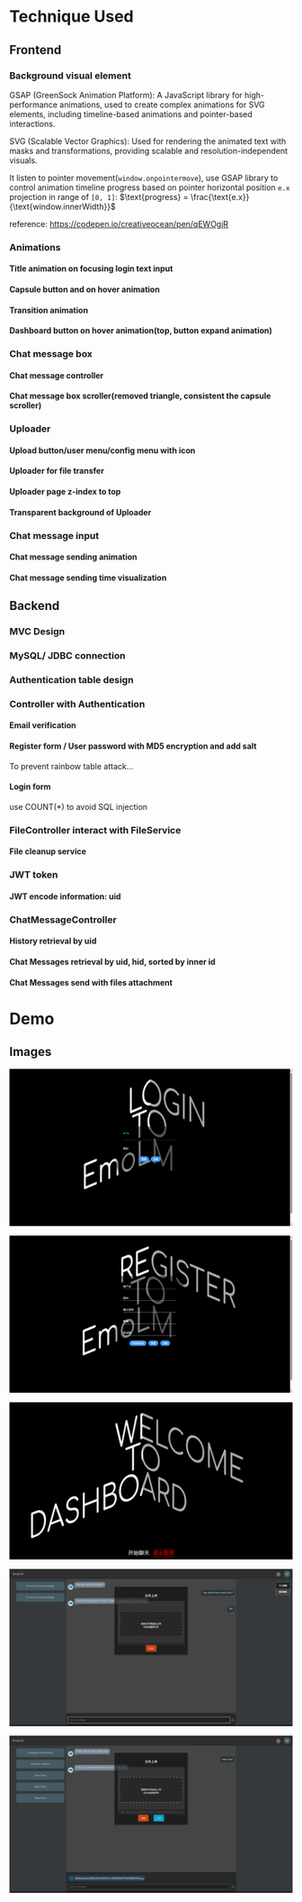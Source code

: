 # Technique Used

## Frontend

### Background visual element
GSAP (GreenSock Animation Platform): A JavaScript library for high-performance animations, used to create complex animations for SVG elements, including timeline-based animations and pointer-based interactions.  

SVG (Scalable Vector Graphics): Used for rendering the animated text with masks and transformations, providing scalable and resolution-independent visuals.  

It listen to pointer movement(`window.onpointermove`), use GSAP library to control animation timeline progress based on 
pointer horizontal position `e.x` projection in range of `[0, 1]`: $`\text{progress} = \frac{\text{e.x}}{\text{window.innerWidth}}`$

reference:
https://codepen.io/creativeocean/pen/qEWOgjR
### Animations

#### Title animation on focusing login text input

#### Capsule button and on hover animation

#### Transition animation

#### Dashboard button on hover animation(top, button expand animation)

### Chat message box

#### Chat message controller

#### Chat message box scroller(removed triangle, consistent the capsule scroller)

### Uploader

#### Upload button/user menu/config menu with icon

#### Uploader for file transfer

#### Uploader page z-index to top

#### Transparent background of Uploader

### Chat message input

#### Chat message sending animation

#### Chat message sending time visualization

## Backend

### MVC Design

### MySQL/ JDBC connection

### Authentication table design

### Controller with Authentication

#### Email verification

#### Register form / User password with MD5 encryption and add salt

To prevent rainbow table attack...

#### Login form

use COUNT(*) to avoid SQL injection

### FileController interact with FileService

#### File cleanup service

### JWT token

#### JWT encode information: uid

### ChatMessageController

#### History retrieval by uid

#### Chat Messages retrieval by uid, hid, sorted by inner id

#### Chat Messages send with files attachment

# Demo

## Images

![login.png](frontend/public/login.png)

![register.png](frontend/public/register.png)

![dashboard.png](frontend/public/dashboard.png)

![chat.png](frontend/public/chat.png)

![file_upload.png](frontend/public/file_upload.png)

